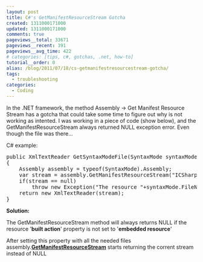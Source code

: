 ```yaml
---
layout: post
title: C#'s GetManifestResourceStream Gotcha
created: 1311000171000
updated: 1311000171000
comments: true
pageviews__total: 33671
pageviews__recent: 391
pageviews__avg_time: 422
# categories: [tips, c#, gotchas, .net, how-to]
tutorial__order: 0
alias: /blog/2011/07/18/cs-getmanifestresourcestream-gotcha/
tags:
  - troubleshooting
categories:
  - Coding
---
```

<p>In the .NET framework, the method Assembly -&gt; Get Manifest Resource Stream has a gotcha that could take some time to figure out why is not working as intented. I was working in a piece of code (show below), and the GetManifestResourceStream always returned NULL exception error. Even though the file was there...</p>
<!--More-->
<p>C# example:</p>
<div>
	<pre>public XmlTextReader GetSyntaxModeFile(SyntaxMode syntaxMode)
{
&nbsp;&nbsp; &nbsp;Assembly assembly = typeof(SyntaxMode).Assembly;
&nbsp;&nbsp; &nbsp;var stream = assembly.GetManifestResourceStream("ICSharpCode.TextEditor.Resources." + syntaxMode.FileName);
&nbsp;&nbsp; &nbsp;if(stream == null)
&nbsp;&nbsp; &nbsp;&nbsp;&nbsp; &nbsp;throw new Exception("The resource "+syntaxMode.FileName+" was not loaded properly.");
&nbsp;&nbsp; &nbsp;return new XmlTextReader(stream);
}</pre>
</div>
<p><strong>Solution:</strong></p>
<p>The GetManifestResourceStream method will always returns NULL if the resource '<strong>built action</strong>' property is not set to '<strong>embedded resource</strong>'</p>
<p>

<!--
<!-- <img alt="Build action property set to embedded resource" src="http://adrianmejiarosario.com/sites/default/files/pictures/GetManifestResourceStream.JPG" style="width: 488px; height: 332px;"> -->

</p>
<p>After setting this property with all the needed files assembly.<u><strong>GetManifestResourceStream</strong></u> starts returning the corrent stream instead of NULL</p>
